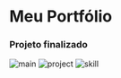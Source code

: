 # Meu Portfólio

### Projeto finalizado

![main](https://github.com/Daviniel/my-portfolio/assets/92042304/171d2896-e7d9-477b-8eb4-e0a7306e56b6)
![project](https://github.com/Daviniel/my-portfolio/assets/92042304/4810b50a-602d-47a2-bde8-bb2c66e7387e)
![skill](https://github.com/Daviniel/my-portfolio/assets/92042304/f73530cd-5ea0-4381-98b5-0a21b75e1840)
